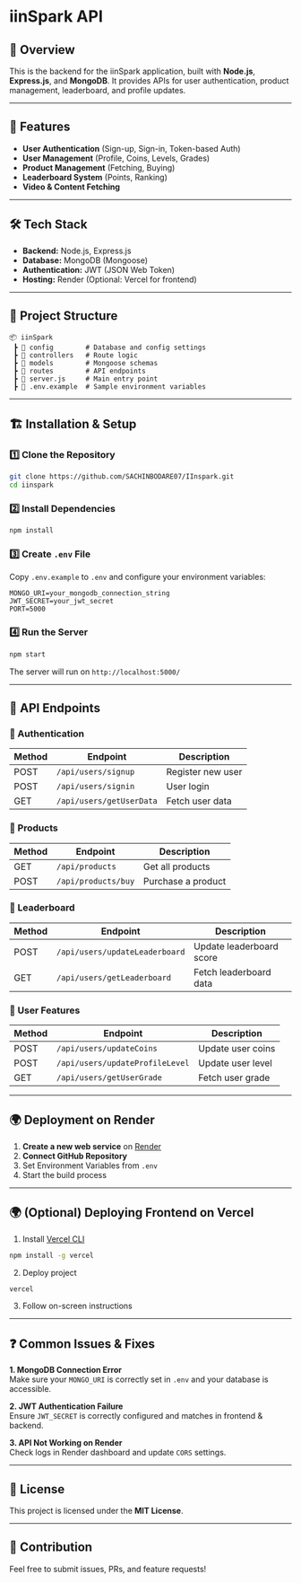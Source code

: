 # iinSpark API

## 🚀 Overview
This is the backend for the iinSpark application, built with **Node.js**, **Express.js**, and **MongoDB**. It provides APIs for user authentication, product management, leaderboard, and profile updates.

---

## 📌 Features
- **User Authentication** (Sign-up, Sign-in, Token-based Auth)
- **User Management** (Profile, Coins, Levels, Grades)
- **Product Management** (Fetching, Buying)
- **Leaderboard System** (Points, Ranking)
- **Video & Content Fetching**

---

## 🛠️ Tech Stack
- **Backend:** Node.js, Express.js
- **Database:** MongoDB (Mongoose)
- **Authentication:** JWT (JSON Web Token)
- **Hosting:** Render (Optional: Vercel for frontend)

---

## 📂 Project Structure
```
📦 iinSpark
 ┣ 📂 config        # Database and config settings
 ┣ 📂 controllers   # Route logic
 ┣ 📂 models        # Mongoose schemas
 ┣ 📂 routes        # API endpoints
 ┣ 📜 server.js     # Main entry point
 ┣ 📜 .env.example  # Sample environment variables
```

---

## 🏗️ Installation & Setup

### 1️⃣ Clone the Repository
```sh
git clone https://github.com/SACHINBODARE07/IInspark.git
cd iinspark
```

### 2️⃣ Install Dependencies
```sh
npm install
```

### 3️⃣ Create `.env` File
Copy `.env.example` to `.env` and configure your environment variables:
```env
MONGO_URI=your_mongodb_connection_string
JWT_SECRET=your_jwt_secret
PORT=5000
```

### 4️⃣ Run the Server
```sh
npm start
```
The server will run on `http://localhost:5000/`

---

## 🚀 API Endpoints
### 🔹 Authentication
| Method | Endpoint | Description |
|--------|----------|-------------|
| POST | `/api/users/signup` | Register new user |
| POST | `/api/users/signin` | User login |
| GET | `/api/users/getUserData` | Fetch user data |

### 🔹 Products
| Method | Endpoint | Description |
|--------|----------|-------------|
| GET | `/api/products` | Get all products |
| POST | `/api/products/buy` | Purchase a product |

### 🔹 Leaderboard
| Method | Endpoint | Description |
|--------|----------|-------------|
| POST | `/api/users/updateLeaderboard` | Update leaderboard score |
| GET | `/api/users/getLeaderboard` | Fetch leaderboard data |

### 🔹 User Features
| Method | Endpoint | Description |
|--------|----------|-------------|
| POST | `/api/users/updateCoins` | Update user coins |
| POST | `/api/users/updateProfileLevel` | Update user level |
| GET | `/api/users/getUserGrade` | Fetch user grade |

---

## 🌍 Deployment on Render
1. **Create a new web service** on [Render](https://render.com/)
2. **Connect GitHub Repository**
3. Set Environment Variables from `.env`
4. Start the build process

---

## 🌍 (Optional) Deploying Frontend on Vercel
1. Install [Vercel CLI](https://vercel.com/docs/cli)
```sh
npm install -g vercel
```
2. Deploy project
```sh
vercel
```
3. Follow on-screen instructions

---

## ❓ Common Issues & Fixes
**1. MongoDB Connection Error**  
Make sure your `MONGO_URI` is correctly set in `.env` and your database is accessible.

**2. JWT Authentication Failure**  
Ensure `JWT_SECRET` is correctly configured and matches in frontend & backend.

**3. API Not Working on Render**  
Check logs in Render dashboard and update `CORS` settings.

---

## 📜 License
This project is licensed under the **MIT License**.

---

## 🤝 Contribution
Feel free to submit issues, PRs, and feature requests!
